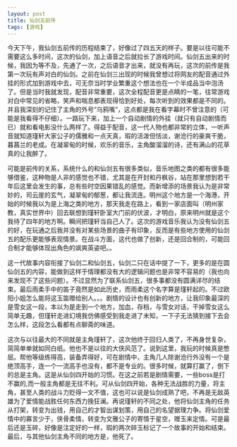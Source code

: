 ```yaml
---
layout: post
title: 仙剑五前传
tags: [游戏]
---
```

今天下午，我仙剑五前传的历程结束了，好像过了四五天的样子。要是以往可能不需要这么多时间，这次的仙剑，加上语音之后就拉长了游戏时间。仙剑五出来的时候，我因为等不及，先通了一次，之后语音才出来，就没有再玩，这次的前传是我第一次玩有声对白的仙剑。之前在仙剑三出现的时候我曾想过将网友的配音通过外挂的形式加到游戏中去，可无奈当时学业繁重这个想法也在一个半成品当中泡汤了。但是当时我就发现，配音非常重要，这次全程配音更是点睛的一笔，往常游戏对白中常见的省略，笑声和喘息都表现得恰到好处，每次听到的效果都是不同的。并且我深刻的记住了主角的外号“乌鸦嘴”，这点都是我在看字幕时不曾注意的（可能是我看得不仔细）。一路玩下来，加上一个自动剧情的外挂（就只有自动剧情而已）就和看电影没什么两样了。得益于配音，这一代人物也都非常的立体，一听声音就知道瑾轩大家公子的儒雅和一点天真，瑕的活泼但恬淡，谢沧行的豪爽干脆，暮菖兰的老成。在凝翠甸的时候，欢乐的音乐，主角酸溜溜的诗，还有满山的花草真的让我醉了。

可能是前传的关系，系统什么的和仙剑五有很多类似，音乐地图之类的都有很多能够借鉴，这种物是人非的感觉也不错，尤其是在开封和丹枫谷，站在那里想到若干年后这里会发生的事，总有些时空因果错乱的感觉。而新增添的场景我认为是非常妙的，司云崖的玄气，凝翠甸的郁葱，都让我流连。明州这个地方是一个海港，开始的时候我以为是上海之类的地方，那天我走在路上，看到一家店面叫（明州家教，真实世界中）回去联想到瑾轩卧室大门前的伏波，才明白，原来明州就是这个我待了四年的地方啊。瞬间把瑾轩当自己人了。这次的游戏音乐我认为没有仙剑五的好，在玩通之后我并没有对某些场景的曲子有印象，反而是有些地方使用的仙剑五的配乐更能够表现情景。在战斗方面，这代也做了创新，还是回合制的，可能回合制才能够体现出角色的飒爽英姿吧。。

这一代故事内容衔接了仙剑二和仙剑五，仙剑二只在话中提了一下，更多的是在圆仙剑五的内容，能做到这样于情理都没有大的逻辑问题也是非常不容易的（我也向来发现不了这些问题）。不过显然为了联系仙剑五，很多事都没有圆满详尽的结束。最后雨柔手中的笛子竟然是如此历史，而雨柔这个名字算是瑾轩起的。不过欧阳小姐怎么能将这玉笛赠给别人。。。剧情的设计也有创新的地方，让我印象最深的是雪女这一段，本以为是走到一个地方，加血，存档，与雪女对话，干掉雪女这么简单无趣，但瑾轩走进幻境我仿佛感受到我走进了未知，一下子无法猜到接下去会怎么样，这段怎么看都有点聊斋的味道。

这次与以往最大的不同就是主角瑾轩了，这次他终于回归人类了，不再身世复杂，简简单单就如同白纸。他也不是以往的大侠风范了。说到这里，我玩的时候真是憋屈。帮他等级练得高，装备弄得好，可在剧情中，主角几人除谢沧行外没有一个是绝顶高手，连一个一流高手也没有，都不是专业的。很多时候，就算打赢了，倒下的总是主角。这是从仙剑四开始的习惯。在这之前若是剧情需要，一些boss是打不赢的,而一般主角都是无往不利。可从仙剑四开始，各种无法战胜的力量，将主角，甚至人类的战斗力贬得一文不值，这也可以说是仙剑成熟了吧，不再是无敌英雄为了爱情能战胜任何东西力挽狂澜。再说瑾轩的不同之处，他将仙剑主角的任务从打架，转变为出钱，用自己的才智出谋划策，用自己的名望据理力争。将仙剑爱情中的寡言少于，侠骨柔情，转变为文雅公子的寄情于星空，赠玉来定情。可是最后还是玉碎，好像是注定好的一样，瑕的两次碎玉标记了一个故事的开始和结束。最后，与其他仙剑主角不同的地方是，他死了。
